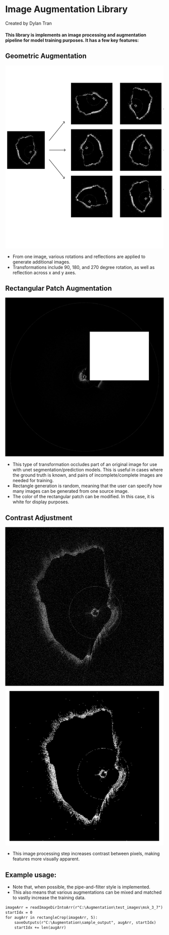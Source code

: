# Image Augmentation Library #
Created by Dylan Tran


#### This library is implements an image processing and augmentation pipeline for model training purposes. It has a few key features: ####

## Geometric Augmentation ## 
![Geometric Augmentation](./readme_assets/Image%20Processing%20Pipeline.png "Geometric Augmentation")

- From one image, various rotations and reflections are applied to generate additional images.
- Transformations include 90, 180, and 270 degree rotation, as well as reflection across x and y axes.


## Rectangular Patch Augmentation ##
![Rectangular Augmentation](./readme_assets/RectangleAug.png "Rectangular Augmentation")

- This type of transformation occludes part of an original image for use with unet segmentation/prediction models. This is useful in cases where the ground truth is known, and pairs of incomplete/complete images are needed for training.
- Rectangle generation is random, meaning that the user can specify how many images can be generated from one source image.
- The color of the rectangular patch can be modified. In this case, it is white for display purposes.


## Contrast Adjustment ## 

![The original image](./readme_assets/originalcontrast.png "High Contrast") ![A high contrast image.](./readme_assets/highcontrast.png "High Contrast")
- This image processing step increases contrast between pixels, making features more visually apparent.




## Example usage: ##

- Note that, when possible, the pipe-and-filter style is implemented.
- This also means that various augmentations can be mixed and matched to vastly increase the training data.

```
imageArr = readImageDirIntoArr(r"C:\Augmentation\test_images\msk_3_7")
startIdx = 0
for augArr in rectangleCrop(imageArr, 5):
    saveOutputs(r"C:\Augmentation\sample_output", augArr, startIdx)
    startIdx += len(augArr)

```